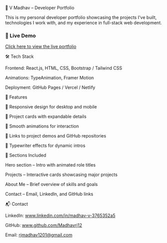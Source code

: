 💼 V Madhav – Developer Portfolio

This is my personal developer portfolio showcasing the projects I've built, technologies I work with, and my experience in full-stack web development.

### 🔗 Live Demo  
[Click here to view the live portfolio](https://madhav-12.vercel.app/)


🛠️ Tech Stack

Frontend: React.js, HTML, CSS, Bootstrap / Tailwind CSS

Animations: TypeAnimation, Framer Motion

Deployment: GitHub Pages / Vercel / Netlify

📁 Features

🔹 Responsive design for desktop and mobile

🔹 Project cards with expandable details

🔹 Smooth animations for interaction

🔹 Links to project demos and GitHub repositories

🔹 Typewriter effects for dynamic intros

📌 Sections Included

Hero section – Intro with animated role titles

Projects – Interactive cards showcasing major projects

About Me – Brief overview of skills and goals

Contact – Email, LinkedIn, and GitHub links

📬 Contact

LinkedIn: www.linkedin.com/in/madhav-v-3765352a5

GitHub: www.github.com/Madhavrj12

Email: rjmadhav1201@gmail.com


